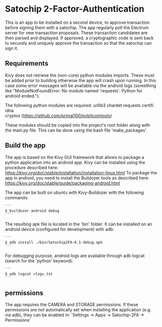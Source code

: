 # Satochip 2-Factor-Authentication

This is an app to be installed on a second device, to approve transaction before signing them with a satochip.
The app regularly poll the Electrum server for new transaction proposals. These transaction candidates are then parsed and displayed. If approved, a cryptographic code is sent back to securely and uniquely approve the transaction so that the satochip can sign it.

## Requirements

Kivy does not retrieve the (non-core) python modules imports. These must be added prior to building otherwise the app will crash upon running. 
In this case some error messages will be available via the android logs (something like "ModuleNotFoundError: No module named 'requests'. Python for android ended.").

The following python modules are required:
urllib3
chardet 
requests
certifi 
idna    
cryptos (https://github.com/primal100/pybitcointools)

These modules should be copied into the project's root folder along with the main.py file.
This can be done using the bash file 'make_packages'.

## Build the app

The app is based on the Kivy GUI framework that allows to package a python application into an android app.
Kivy can be installed using the procedure described here: https://kivy.org/doc/stable/installation/installation-linux.html
To package the app in android, you need to install the Buildozer tools as described here: https://kivy.org/doc/stable/guide/packaging-android.html

The app can be built on ubuntu with Kivy-Buildozer with the following commands:

    ```
    $ buildozer android debug
    ```
The resulting apk file is located in the 'bin' folder. It can be installed on an android device (configured for development) with adb:
	
	```
    $ adb install ./bin/Satochip2FA-0.1-debug.apk
    ```
	
For debugging purpose, android logs are available through adb logcat (search for the 'python' keyword):
	
    ```
    $ adb logcat >logs.txt
    ```
	
## permissions

The app requires the CAMERA and STORAGE permissions. If these permissions are not automatically set when installing the application (e.g. via adb), they can be enabled in:
'Settings -> Apps -> Satochip-2FA -> Permissions'